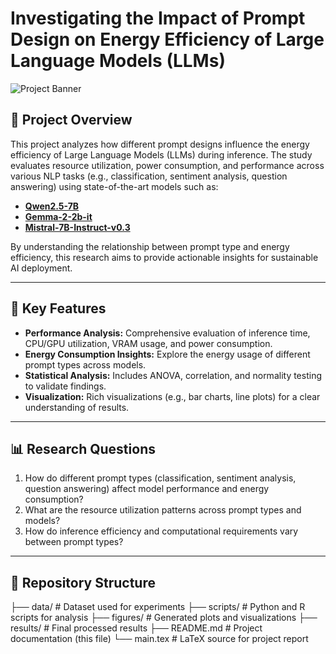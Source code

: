 # Investigating the Impact of Prompt Design on Energy Efficiency of Large Language Models (LLMs)

![Project Banner](assets/banner2.png)

## 📜 Project Overview
This project analyzes how different prompt designs influence the energy efficiency of Large Language Models (LLMs) during inference. The study evaluates resource utilization, power consumption, and performance across various NLP tasks (e.g., classification, sentiment analysis, question answering) using state-of-the-art models such as:

- [**Qwen2.5-7B**](https://huggingface.co/Qwen/Qwen2.5-7B)
- [**Gemma-2-2b-it**](https://huggingface.co/google/gemma-2-2b-it)
- [**Mistral-7B-Instruct-v0.3**](https://huggingface.co/mistralai/Mistral-7B-Instruct-v0.3)


By understanding the relationship between prompt type and energy efficiency, this research aims to provide actionable insights for sustainable AI deployment.

---

## 🚀 Key Features
- **Performance Analysis:** Comprehensive evaluation of inference time, CPU/GPU utilization, VRAM usage, and power consumption.
- **Energy Consumption Insights:** Explore the energy usage of different prompt types across models.
- **Statistical Analysis:** Includes ANOVA, correlation, and normality testing to validate findings.
- **Visualization:** Rich visualizations (e.g., bar charts, line plots) for a clear understanding of results.

---

## 📊 Research Questions
1. How do different prompt types (classification, sentiment analysis, question answering) affect model performance and energy consumption?
2. What are the resource utilization patterns across prompt types and models?
3. How do inference efficiency and computational requirements vary between prompt types?

---

## 📂 Repository Structure

├── data/                     # Dataset used for experiments
├── scripts/                  # Python and R scripts for analysis
├── figures/                  # Generated plots and visualizations
├── results/                  # Final processed results
├── README.md                 # Project documentation (this file)
└── main.tex                  # LaTeX source for project report
